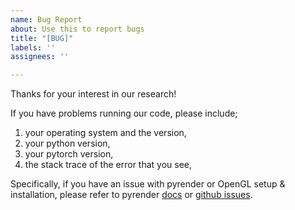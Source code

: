 ```yaml
---
name: Bug Report
about: Use this to report bugs
title: "[BUG]"
labels: ''
assignees: ''

---
```


Thanks for your interest in our research!

If you have problems running our code, please include;

1. your operating system and the version,
2. your python version,
3. your pytorch version,
4. the stack trace of the error that you see,

Specifically, if you have an issue with pyrender or OpenGL setup & installation, please refer to pyrender [docs](https://pyrender.readthedocs.io/en/latest/) or [github issues](https://github.com/mmatl/pyrender/issues).
